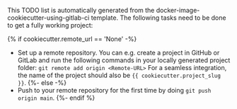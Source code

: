 This TODO list is automatically generated from the docker-image-cookiecutter-using-gitlab-ci template.
The following tasks need to be done to get a fully working project:

{% if cookiecutter.remote_url == 'None' -%}

- Set up a remote repository. You can e.g. create a project in GitHub or GitLab and run
  the following commands in your locally generated project folder: `git remote add origin <Remote-URL>`
  For a seamless integration, the name of the project should also be `{{ cookiecutter.project_slug }}`.
  {%- else -%}
- Push to your remote repository for the first time by doing `git push origin main`.
  {%- endif %}
